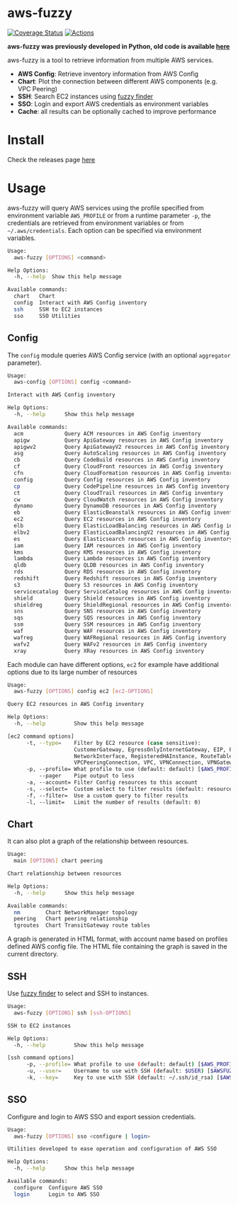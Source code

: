 # aws-fuzzy
[![Coverage Status](https://coveralls.io/repos/github/AndreZiviani/aws-fuzzy/badge.svg?branch=master)](https://coveralls.io/github/AndreZiviani/aws-fuzzy?branch=master)
[![Actions](https://github.com/AndreZiviani/aws-fuzzy/actions/workflows/release.yml/badge.svg)](https://github.com/AndreZiviani/aws-fuzzy/actions)

**aws-fuzzy was previously developed in Python, old code is available [here](https://github.com/AndreZiviani/aws-fuzzy/tree/legacy-python)**

aws-fuzzy is a tool to retrieve information from multiple AWS services.

- **AWS Config**: Retrieve inventory information from AWS Config
- **Chart**: Plot the connection between different AWS components (e.g. VPC Peering)
- **SSH**: Search EC2 instances using [fuzzy finder](https://github.com/junegunn/fzf)
- **SSO**: Login and export AWS credentials as environment variables
- **Cache**: all results can be optionally cached to improve performance


# Install

Check the releases page [here](https://github.com/AndreZiviani/aws-fuzzy/releases)


# Usage

aws-fuzzy will query AWS services using the profile specified from environment variable `AWS_PROFILE` or from a runtime parameter `-p`, the credentials are retrieved from environment variables or from `~/.aws/credentials`.
Each option can be specified via environment variables.

```sh
Usage:
  aws-fuzzy [OPTIONS] <command>

Help Options:
  -h, --help  Show this help message

Available commands:
  chart   Chart
  config  Interact with AWS Config inventory
  ssh     SSH to EC2 instances
  sso     SSO Utilities
```

## Config

The `config` module queries AWS Config service (with an optional `aggregator` parameter).

```sh
Usage:
  aws-config [OPTIONS] config <command>

Interact with AWS Config inventory

Help Options:
  -h, --help      Show this help message

Available commands:
  acm             Query ACM resources in AWS Config inventory
  apigw           Query ApiGateway resources in AWS Config inventory
  apigwv2         Query ApiGatewayV2 resources in AWS Config inventory
  asg             Query AutoScaling resources in AWS Config inventory
  cb              Query CodeBuild resources in AWS Config inventory
  cf              Query CloudFront resources in AWS Config inventory
  cfn             Query CloudFormation resources in AWS Config inventory
  config          Query Config resources in AWS Config inventory
  cp              Query CodePipeline resources in AWS Config inventory
  ct              Query CloudTrail resources in AWS Config inventory
  cw              Query CloudWatch resources in AWS Config inventory
  dynamo          Query DynamoDB resources in AWS Config inventory
  eb              Query ElasticBeanstalk resources in AWS Config inventory
  ec2             Query EC2 resources in AWS Config inventory
  elb             Query ElasticLoadBalancing resources in AWS Config inventory
  elbv2           Query ElasticLoadBalancingV2 resources in AWS Config inventory
  es              Query Elasticsearch resources in AWS Config inventory
  iam             Query IAM resources in AWS Config inventory
  kms             Query KMS resources in AWS Config inventory
  lambda          Query Lambda resources in AWS Config inventory
  qldb            Query QLDB resources in AWS Config inventory
  rds             Query RDS resources in AWS Config inventory
  redshift        Query Redshift resources in AWS Config inventory
  s3              Query S3 resources in AWS Config inventory
  servicecatalog  Query ServiceCatalog resources in AWS Config inventory
  shield          Query Shield resources in AWS Config inventory
  shieldreg       Query ShieldRegional resources in AWS Config inventory
  sns             Query SNS resources in AWS Config inventory
  sqs             Query SQS resources in AWS Config inventory
  ssm             Query SSM resources in AWS Config inventory
  waf             Query WAF resources in AWS Config inventory
  wafreg          Query WAFRegional resources in AWS Config inventory
  wafv2           Query WAFv2 resources in AWS Config inventory
  xray            Query XRay resources in AWS Config inventory
```

Each module can have different options, `ec2` for example have additional options due to its large number of resources

```sh
Usage:
  aws-fuzzy [OPTIONS] config ec2 [ec2-OPTIONS]

Query EC2 resources in AWS Config inventory

Help Options:
  -h, --help         Show this help message

[ec2 command options]
      -t, --type=    Filter by EC2 resource (case sensitive):
                     CustomerGateway, EgressOnlyInternetGateway, EIP, FlowLog, Host, Instance, InternetGateway, NatGateway, NetworkAcl,
                     NetworkInterface, RegisteredHAInstance, RouteTable, SecurityGroup, Subnet, Volume, VPCEndpoint, VPCEndpointService,
                     VPCPeeringConnection, VPC, VPNConnection, VPNGateway (default: Instance)
      -p, --profile= What profile to use (default: default) [$AWS_PROFILE]
          --pager    Pipe output to less
      -a, --account= Filter Config resources to this account
      -s, --select=  Custom select to filter results (default: resourceId, accountId, awsRegion, configuration, tags)
      -f, --filter=  Use a custom query to filter results
      -l, --limit=   Limit the number of results (default: 0)
```

## Chart

It can also plot a graph of the relationship between resources.

```sh
Usage:
  main [OPTIONS] chart peering

Chart relationship between resources

Help Options:
  -h, --help      Show this help message

Available commands:
  nm        Chart NetworkManager topology
  peering   Chart peering relationship
  tgroutes  Chart TransitGateway route tables
```

A graph is generated in HTML format, with account name based on profiles defined AWS config file.
The HTML file containing the graph is saved in the current directory.

## SSH

Use [fuzzy finder](https://github.com/junegunn/fzf) to select and SSH to instances.

```sh
Usage:
  aws-fuzzy [OPTIONS] ssh [ssh-OPTIONS]

SSH to EC2 instances

Help Options:
  -h, --help         Show this help message

[ssh command options]
      -p, --profile= What profile to use (default: default) [$AWS_PROFILE]
      -u, --user=    Username to use with SSH (default: $USER) [$AWSFUZZY_SSH_USER]
      -k, --key=     Key to use with SSH (default: ~/.ssh/id_rsa) [$AWSFUZZY_SSH_KEY]
```

## SSO

Configure and login to AWS SSO and export session credentials.

```sh
Usage:
  aws-fuzzy [OPTIONS] sso <configure | login>

Utilities developed to ease operation and configuration of AWS SSO

Help Options:
  -h, --help      Show this help message

Available commands:
  configure  Configure AWS SSO
  login      Login to AWS SSO
```
